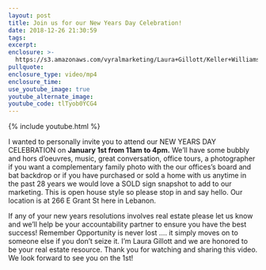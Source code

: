 ```yaml
---
layout: post
title: Join us for our New Years Day Celebration!
date: 2018-12-26 21:30:59
tags:
excerpt:
enclosure: >-
  https://s3.amazonaws.com/vyralmarketing/Laura+Gillott/Keller+Williams+Mid-Willamette+_+Join+us+for+our+New+Years+Day+Celebration!.mp4
pullquote:
enclosure_type: video/mp4
enclosure_time:
use_youtube_image: true
youtube_alternate_image:
youtube_code: tlTyob0YCG4
---
```


{% include youtube.html %}

I wanted to personally invite you to attend our NEW YEARS DAY CELEBRATION on **January 1st from 11am to 4pm.** We’ll have some bubbly and hors d’oeuvres, music, great conversation, office tours, a photographer if you want a complementary family photo with the our offices’s board and bat backdrop or if you have purchased or sold a home with us anytime in the past 28 years we would love a SOLD sign snapshot to add to our marketing. This is open house style so please stop in and say hello. Our location is at 266 E Grant St here in Lebanon.

If any of your new years resolutions involves real estate please let us know and we’ll help be your accountability partner to ensure you have the best success! Remember Opportunity is never lost …. it simply moves on to someone else if you don’t seize it. I’m Laura Gillott and we are honored to be your real estate resource. Thank you for watching and sharing this video. We look forward to see you on the 1st!